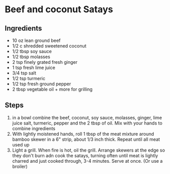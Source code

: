 # Beef and coconut Satays

## Ingredients

* 10 oz lean ground beef
* 1/2 c shredded sweetened coconut
* 1/2 tbsp soy sauce
* 1/2 tbsp molasses
* 2 tsp finely grated fresh ginger
* 1 tsp fresh lime juice
* 3/4 tsp salt
* 1/2 tsp turmeric
* 1/2 tsp fresh ground pepper
* 2 tbsp vegetable oil + more for grilling

## Steps

1. in a bowl combine the beef, coconut, soy sauce, molasses, ginger, lime juice salt, turmeric, pepper and the 2 tbsp of oil.  Mix with your hands to combine ingredients
2. With lightly moistened hands, roll 1 tbsp of the meat mixture around bamboo skewer in a 6" strip, about 1/3 inch thick.  Repeat until all meat used up
3. Light a grill.  When fire is hot, oil the grill.  Arrange skewers at the edge so they don't burn adn cook the satays, turning often until meat is lightly charred and just cooked through, 3-4 minutes.  Serve at once.  \(Or use a broiler\)

